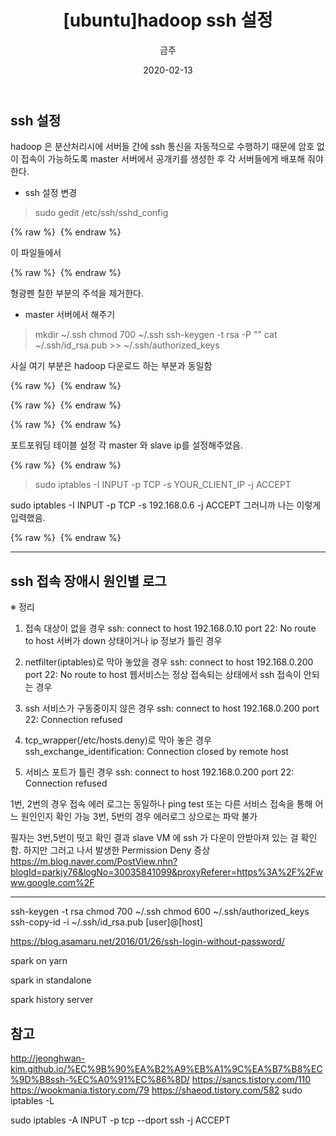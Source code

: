 ﻿---
title : "[ubuntu]hadoop ssh 설정"
author : "금주"
#categories : - Project
date: "2020-02-13"
---
## ssh 설정

hadoop 은 분산처리시에 서버들 간에 ssh 통신을 자동적으로 수행하기 때문에 암호 없이 접속이 가능하도록 master 서버에서 공개키를 생성한 후 각 서버들에게 배포해 줘야 한다.

* ssh 설정 변경

> sudo gedit /etc/ssh/sshd_config


{% raw %} <img src="https://bcloved.github.io/assets/images/hadoop2/1.PNG" alt=""> {% endraw %}

이 파일들에서


{% raw %} <img src="https://bcloved.github.io/assets/images/hadoop2/2.PNG" alt=""> {% endraw %}


형광펜 칠한 부분의 주석을 제거한다.

* master 서버에서 해주기

> mkdir ~/.ssh
> chmod 700 ~/.ssh
> ssh-keygen -t rsa -P ""
>  cat ~/.ssh/id_rsa.pub >> ~/.ssh/authorized_keys


사실 여기 부분은 hadoop 다운로드 하는 부분과 동일함

{% raw %} <img src="https://bcloved.github.io/assets/images/hadoop2/3.PNG" alt=""> {% endraw %}

{% raw %} <img src="https://bcloved.github.io/assets/images/hadoop2/4.PNG" alt=""> {% endraw %}

{% raw %} <img src="https://bcloved.github.io/assets/images/hadoop2/5.PNG" alt=""> {% endraw %}


포트포워딩 테이블 설정 각 master 와 slave ip를 설정해주었음.

{% raw %} <img src="https://bcloved.github.io/assets/images/hadoop2/6.PNG" alt=""> {% endraw %}

> sudo iptables -I INPUT -p TCP -s YOUR_CLIENT_IP -j ACCEPT

 sudo iptables -I INPUT -p TCP -s 192.168.0.6 -j ACCEPT
그러니까 나는 이렇게 입력했음.

{% raw %} <img src="https://bcloved.github.io/assets/images/hadoop2/7.PNG" alt=""> {% endraw %}



---
## ssh 접속 장애시 원인별 로그

※ 정리

1. 접속 대상이 없을 경우
ssh: connect to host 192.168.0.10 port 22: No route to host
서버가 down 상태이거나 ip 정보가 틀린 경우

2. netfilter(iptables)로 막아 놓았을 경우
ssh: connect to host 192.168.0.200 port 22: No route to host
웹서비스는 정상 접속되는 상태에서 ssh 접속이 안되는 경우

3. ssh 서비스가 구동중이지 않은 경우
ssh: connect to host 192.168.0.200 port 22: Connection refused

4. tcp_wrapper(/etc/hosts.deny)로 막아 놓은 경우
ssh_exchange_identification: Connection closed by remote host

5. 서비스 포트가 틀린 경우
ssh: connect to host 192.168.0.200 port 22: Connection refused

1번, 2번의 경우 접속 에러 로그는 동일하나 ping test 또는 다른 서비스 접속을 통해 어느 원인인지 확인 가능
3번, 5번의 경우 에러로그 상으로는 파악 불가


필자는 3번,5번이 떳고 확인 결과 slave VM 에 ssh 가 다운이 안받아져 있는 걸 확인함.
하지만 그러고 나서 발생한 Permission Deny 증상
<https://m.blog.naver.com/PostView.nhn?blogId=parkjy76&logNo=30035841099&proxyReferer=https%3A%2F%2Fwww.google.com%2F>

---

ssh-keygen -t rsa
chmod 700 ~/.ssh
chmod 600 ~/.ssh/authorized_keys
ssh-copy-id -i ~/.ssh/id_rsa.pub [user]@[host]



<https://blog.asamaru.net/2016/01/26/ssh-login-without-password/>

spark on yarn

spark in standalone

spark history server

참고
----

<http://jeonghwan-kim.github.io/%EC%9B%90%EA%B2%A9%EB%A1%9C%EA%B7%B8%EC%9D%B8ssh-%EC%A0%91%EC%86%8D/>
<https://sancs.tistory.com/110>
<https://wookmania.tistory.com/79>
<https://shaeod.tistory.com/582>
sudo iptables -L

sudo iptables -A INPUT -p tcp --dport ssh -j ACCEPT
